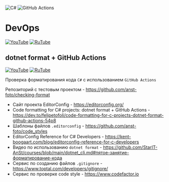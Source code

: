 ![C#](https://img.shields.io/badge/c%23-%23239120.svg?style=for-the-badge&logo=c-sharp&logoColor=white) ![GitHub Actions](https://img.shields.io/badge/GitHub_Actions-2088FF?style=for-the-badge&logo=github-actions&logoColor=white)

# DevOps
[![YouTube](https://img.shields.io/badge/YouTube-%23FF0000.svg?style=for-the-badge&logo=YouTube&logoColor=white)](https://youtube.com/playlist?list=PLBXnHSmq7po9PXvskH7ctLBqRpnmy_uvA) [![RuTube](https://img.shields.io/badge/RuTube-000000?style=for-the-badge&logo=rutube&logoColor=white)](https://rutube.ru/plst/194871)

## dotnet format + GitHub Actions
[![YouTube](https://img.shields.io/badge/YouTube-%23FF0000.svg?style=for-the-badge&logo=YouTube&logoColor=white)](https://youtu.be/oldafbIHXGA) [![RuTube](https://img.shields.io/badge/RuTube-000000?style=for-the-badge&logo=rutube&logoColor=white)](https://rutube.ru/video/cf49168c9dca7dd5dae29fddc33ef9b8/) 

Проверка форматирования кода `C#` с использованием `GitHub Actions`

Репозиторий с тестовым проектом - https://github.com/anst-foto/checking-format

- Сайт проекта EditorConfig - https://editorconfig.org/
- Code formatting for C# projects: dotnet format + GitHub Actions - https://dev.to/felipetofoli/code-formatting-for-c-projects-dotnet-format-github-actions-54p8
- Шаблоны файлов `.editorconfig` - https://github.com/anst-foto/code_styles
- EditorConfig Reference for C# Developers - https://kent-boogaart.com/blog/editorconfig-reference-for-c-developers
- Видео по использованию `dotnet format` - https://github.com/StarIT-AnSt/courses/blob/main/dotnet_cli.md#пятое-занятие-форматирование-кода
- Сервис по созданию файлов `.gitignore` - https://www.toptal.com/developers/gitignore/
- Сервис по проверке code style - https://www.codefactor.io
